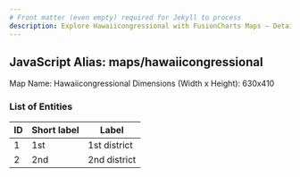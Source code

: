 ```yaml
---
# Front matter (even empty) required for Jekyll to process
description: Explore Hawaiicongressional with FusionCharts Maps – Detailed features for seamless integration. Try now & enhance your data visualization today! 
---
```


## JavaScript Alias: maps/hawaiicongressional

Map Name: Hawaiicongressional
Dimensions (Width x Height): 630x410





### List of Entities

ID | Short label | Label
---|---|---|
1|1st|1st district
2|2nd|2nd district


